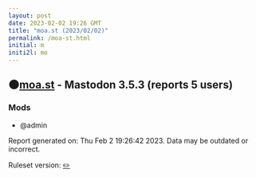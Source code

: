 ```yaml
---
layout: post
date: 2023-02-02 19:26 GMT
title: "moa.st (2023/02/02)"
permalink: /moa-st.html
initial: m
initi2l: mo
---
```


## 🌑[moa.st](https://moa.st) - Mastodon 3.5.3 (reports 5 users)

### Mods
 * @admin

Report generated on: Thu Feb  2 19:26:42 2023. Data may be outdated or incorrect.

Ruleset version: [✏️](/version-pencil)
